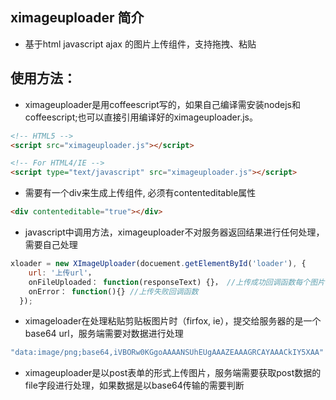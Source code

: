 ximageuploader 简介
--------------------
* 基于html javascript ajax 的图片上传组件，支持拖拽、粘贴

使用方法：
------------

* ximageuploader是用coffeescript写的，如果自己编译需安装nodejs和coffeescript;也可以直接引用编译好的ximageuploader.js。
```html
<!-- HTML5 -->
<script src="ximageuploader.js"></script>

<!-- For HTML4/IE -->
<script type="text/javascript" src="ximageuploader.js"></script>
```
* 需要有一个div来生成上传组件, 必须有contenteditable属性
```html
<div contenteditable="true"></div>
```
* javascript中调用方法，ximageuploader不对服务器返回结果进行任何处理，需要自己处理
```javascript
xloader = new XImageUploader(docuement.getElementById('loader'), {
    url: '上传url'，
    onFileUploaded： function(responseText) {}， //上传成功回调函数每个图片会调用一次，responseText为服务器相应信息
    onError： function(){} //上传失败回调函数
  });
```
* ximageloader在处理粘贴剪贴板图片时（firfox, ie），提交给服务器的是一个base64 url，服务端需要对数据进行处理
```javascript
"data:image/png;base64,iVBORw0KGgoAAAANSUhEUgAAAZEAAAGRCAYAAACkIY5XAA"
```


* ximageuploader是以post表单的形式上传图片，服务端需要获取post数据的file字段进行处理，如果数据是以base64传输的需要判断




